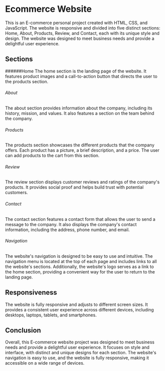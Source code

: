 # Ecommerce Website
This is an E-commerce personal project created with HTML, CSS, and JavaScript. The website is responsive and divided into five distinct sections: Home, About, Products, Review, and Contact, each with its unique style and design. The website was designed to meet business needs and provide a delightful user experience.

## Sections
######Home
The home section is the landing page of the website. It features product images and a call-to-action button that directs the user to the products section.

###### About
The about section provides information about the company, including its history, mission, and values. It also features a section on the team behind the company.

###### Products
The products section showcases the different products that the company offers. Each product has a picture, a brief description, and a price. The user can add products to the cart from this section.

###### Review
The review section displays customer reviews and ratings of the company's products. It provides social proof and helps build trust with potential customers.

###### Contact
The contact section features a contact form that allows the user to send a message to the company. It also displays the company's contact information, including the address, phone number, and email.

###### Navigation
The website's navigation is designed to be easy to use and intuitive. The navigation menu is located at the top of each page and includes links to all the website's sections. Additionally, the website's logo serves as a link to the home section, providing a convenient way for the user to return to the landing page.

## Responsiveness
The website is fully responsive and adjusts to different screen sizes. It provides a consistent user experience across different devices, including desktops, laptops, tablets, and smartphones.

## Conclusion
Overall, this E-commerce website project was designed to meet business needs and provide a delightful user experience. It focuses on style and interface, with distinct and unique designs for each section. The website's navigation is easy to use, and the website is fully responsive, making it accessible on a wide range of devices.
